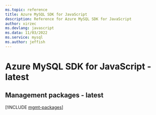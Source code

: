 ```yaml
---
ms.topic: reference
title: Azure MySQL SDK for JavaScript
description: Reference for Azure MySQL SDK for JavaScript
author: xirzec
ms.devlang: javascript
ms.data: 11/03/2022
ms.service: mysql
ms.author: jeffish
---
```

# Azure MySQL SDK for JavaScript - latest

## Management packages - latest
[!INCLUDE [mgmt-packages](mysql-mgmt-index.md)]